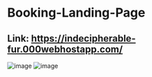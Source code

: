 # Booking-Landing-Page

## Link: https://indecipherable-fur.000webhostapp.com/

![image](https://github.com/gabrielacastroh/Booking-Landing-Page/assets/38534250/64ac86cb-7fd6-465b-87f3-26bca41db7e0)
![image](https://github.com/gabrielacastroh/Booking-Landing-Page/assets/38534250/3b8e9bcb-cefc-46f6-afa6-e494ad663ccd)
